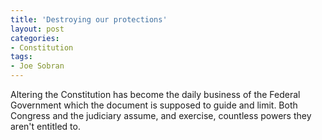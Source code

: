 ```yaml
---
title: 'Destroying our protections'
layout: post
categories:
- Constitution
tags:
- Joe Sobran
---
```


Altering the Constitution has become the daily business of the Federal Government which the document is supposed to guide and limit. Both Congress and the judiciary assume, and exercise, countless powers they aren't entitled to.